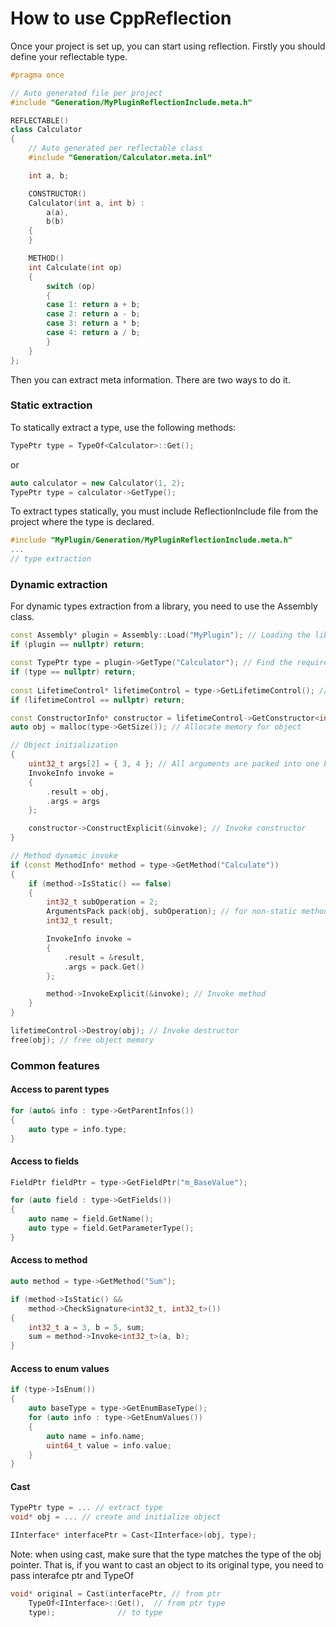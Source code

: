 # How to use CppReflection

Once your project is set up, you can start using reflection. Firstly you should define your reflectable type.

```cpp
#pragma once

// Auto generated file per project
#include "Generation/MyPluginReflectionInclude.meta.h"

REFLECTABLE()
class Calculator
{
    // Auto generated per reflectable class
	#include "Generation/Calculator.meta.inl"

	int a, b;

	CONSTRUCTOR()
	Calculator(int a, int b) :
		a(a),
		b(b)
	{
	}

	METHOD()
	int Calculate(int op)
	{
		switch (op)
		{
		case 1: return a + b;
		case 2: return a - b;
		case 3: return a * b;
		case 4: return a / b;
		}
	}
};
```

Then you can extract meta information. There are two ways to do it.

### Static extraction
To statically extract a type, use the following methods:

```cpp
TypePtr type = TypeOf<Calculator>::Get();
```
or
```cpp
auto calculator = new Calculator(1, 2);
TypePtr type = calculator->GetType();
```

To extract types statically, you must include ReflectionInclude file from the project where the type is declared.

```cpp
#include "MyPlugin/Generation/MyPluginReflectionInclude.meta.h"
...
// type extraction
```

### Dynamic extraction

For dynamic types extraction from a library, you need to use the Assembly class.

```cpp
const Assembly* plugin = Assembly::Load("MyPlugin"); // Loading the library
if (plugin == nullptr) return;

const TypePtr type = plugin->GetType("Calculator"); // Find the required type
if (type == nullptr) return;
	
const LifetimeControl* lifetimeControl = type->GetLifetimeControl(); // Check if the object can be initialized
if (lifetimeControl == nullptr) return;

const ConstructorInfo* constructor = lifetimeControl->GetConstructor<int32_t, int32_t>(); // Find the required constructor (by signature)
auto obj = malloc(type->GetSize()); // Allocate memory for object

// Object initialization
{
	uint32_t args[2] = { 3, 4 }; // All arguments are packed into one buffer
	InvokeInfo invoke =
	{
		.result = obj,
		.args = args
	};

	constructor->ConstructExplicit(&invoke); // Invoke constructor
}

// Method dynamic invoke
if (const MethodInfo* method = type->GetMethod("Calculate"))
{
	if (method->IsStatic() == false)
	{
		int32_t subOperation = 2;
		ArgumentsPack pack(obj, subOperation); // for non-static methods, the 1st argument is always an instance ptr
		int32_t result;

		InvokeInfo invoke =
		{
			.result = &result,
			.args = pack.Get()
		};

		method->InvokeExplicit(&invoke); // Invoke method
	}
}

lifetimeControl->Destroy(obj); // Invoke destructor
free(obj); // free object memory
```

### Common features

#### Access to parent types
```cpp
for (auto& info : type->GetParentInfos())
{
	auto type = info.type;
}
```

#### Access to fields
```cpp
FieldPtr fieldPtr = type->GetFieldPtr("m_BaseValue");

for (auto field : type->GetFields())
{
    auto name = field.GetName();
	auto type = field.GetParameterType();
}
```

#### Access to method
```cpp
auto method = type->GetMethod("Sum");

if (method->IsStatic() &&
	method->CheckSignature<int32_t, int32_t>())
{
	int32_t a = 3, b = 5, sum;
	sum = method->Invoke<int32_t>(a, b);
}
```

#### Access to enum values
```cpp
if (type->IsEnum())
{
    auto baseType = type->GetEnumBaseType();
    for (auto info : type->GetEnumValues())
    {
        auto name = info.name;
        uint64_t value = info.value;
    }
}
```

#### Cast

```cpp
TypePtr type = ... // extract type
void* obj = ... // create and initialize object

IInterface* interfacePtr = Cast<IInterface>(obj, type);
```

Note: when using cast, make sure that the type matches the type of the obj pointer. That is, if you want to cast an object to its original type, you need to pass interafce ptr and TypeOf<IInterface>
```cpp
void* original = Cast(interfacePtr, // from ptr
	TypeOf<IInterface>::Get(),  // from ptr type
	type);			    // to type
```
